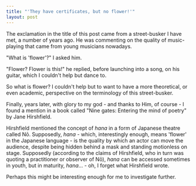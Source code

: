 ```yaml
---
title: "'They have certificates, but no flower!'"
layout: post
---
```


The exclamation in the title of this post came from a street-busker I have met,
a number of years ago. He was commenting on the quality of music-playing
that came from young musicians nowadays.

"What is 'flower'?" I asked him.

"Flower? Flower is this!" he replied, before launching into a song, on his
guitar, which I couldn't help but dance to.

So what is flower? I couldn't help but to want to have a more theoretical,
or even academic, perspective on the terminology of this street-busker.

Finally, years later, with glory to my god - and thanks to Him, of course - I found a mention
in a book called "Nine gates: Entering the mind of poetry" by Jane Hirshfield.

Hirshfield mentioned the concept of *hana* in a form of 
Japanese theatre called Nō. Supposedly, *hana* - which, interestingly enough,
means 'flower' in the Japanese language - is the quality by which an actor
can move the audience, despite being hidden behind a mask and standing motionless
on stage. Supposedly (according to the claims of Hirshfield, who in turn
was quoting a practitioner or observer of Nō), *hana* can be accessed 
sometimes in youth, but in maturity, *hana*... - oh, I forget what Hirshfield
wrote.

Perhaps this might be interesting enough for me to investigate further.
